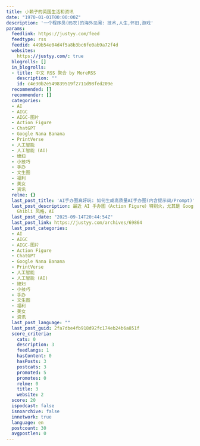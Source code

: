 ```yaml
---
title: 小赖子的英国生活和资讯
date: "1970-01-01T00:00:00Z"
description: '一个程序员(码农)的海外见闻: 技术,人生,怀旧,游戏'
params:
  feedlink: https://justyy.com/feed
  feedtype: rss
  feedid: 449b54e04d4f5a8b3bc6fe0ab9a72f4d
  websites:
    https://justyy.com/: true
  blogrolls: []
  in_blogrolls:
  - title: 中文 RSS 聚合 by MoreRSS
    description: ""
    id: c4e30b2e549839519f2711d98fed209e
  recommended: []
  recommender: []
  categories:
  - AI
  - AIGC
  - AIGC-图片
  - Action Figure
  - ChatGPT
  - Google Nana Banana
  - PrintVerse
  - 人工智能
  - 人工智能 (AI)
  - 媳妇
  - 小技巧
  - 手办
  - 文生图
  - 福利
  - 美女
  - 资讯
  relme: {}
  last_post_title: 'AI手办图真好玩: 如何生成高质量AI手办图(内含提示词/Prompt)'
  last_post_description: 最近 AI 手办图（Action Figure）特别火，尤其是 Google 推出的 Nano Banana 模型，网上已经能看到一大堆相关作品。相比之前流行的
    Ghibli 风格，AI
  last_post_date: "2025-09-14T20:44:54Z"
  last_post_link: https://justyy.com/archives/69864
  last_post_categories:
  - AI
  - AIGC
  - AIGC-图片
  - Action Figure
  - ChatGPT
  - Google Nana Banana
  - PrintVerse
  - 人工智能
  - 人工智能 (AI)
  - 媳妇
  - 小技巧
  - 手办
  - 文生图
  - 福利
  - 美女
  - 资讯
  last_post_language: ""
  last_post_guid: 2fa7dbe4fb918d92fc174eb24b6a851f
  score_criteria:
    cats: 0
    description: 3
    feedlangs: 1
    hasContent: 0
    hasPosts: 3
    postcats: 3
    promoted: 5
    promotes: 0
    relme: 0
    title: 3
    website: 2
  score: 20
  ispodcast: false
  isnoarchive: false
  innetwork: true
  language: en
  postcount: 30
  avgpostlen: 0
---
```

